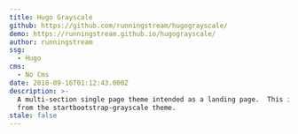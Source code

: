 ```yaml
---
title: Hugo Grayscale
github: https://github.com/runningstream/hugograyscale/
demo: https://runningstream.github.io/hugograyscale/
author: runningstream
ssg:
  - Hugo
cms:
  - No Cms
date: 2018-09-16T01:12:43.000Z
description: >-
  A multi-section single page theme intended as a landing page.  This is derived
  from the startbootstrap-grayscale theme.
stale: false
---
```

